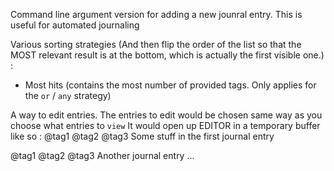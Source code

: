 Command line argument version for adding a new jounral entry. This is useful for automated journaling

Various sorting strategies (And then flip the order of the list so that the MOST relevant result is at the bottom, which is actually the first visible one.) :
  - Most hits (contains the most number of provided tags. Only applies for the `or` / `any` strategy)

A way to edit entries. The entries to edit would be chosen same way as you choose what entries to `view` It would open up EDITOR in a temporary buffer like so :
  @tag1 @tag2 @tag3
  Some stuff in the first journal entry

  @tag1 @tag2 @tag3
  Another journal entry
  ...
